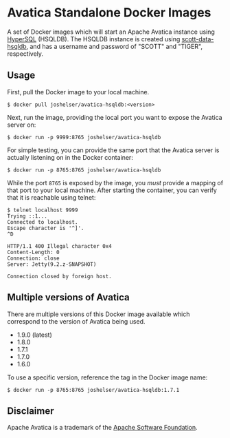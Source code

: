 # Avatica Standalone Docker Images

A set of Docker images which will start an Apache Avatica instance using
[HyperSQL](http://hsqldb.org/) (HSQLDB). The HSQLDB instance is created using
[scott-data-hsqldb](https://github.com/julianhyde/scott-data-hsqldb), and has
a username and password of "SCOTT" and "TIGER", respectively.

## Usage

First, pull the Docker image to your local machine.

```
$ docker pull joshelser/avatica-hsqldb:<version>
```

Next, run the image, providing the local port you want to expose the
Avatica server on:

```
$ docker run -p 9999:8765 joshelser/avatica-hsqldb
````

For simple testing, you can provide the same port that the Avatica
server is actually listening on in the Docker container:

```
$ docker run -p 8765:8765 joshelser/avatica-hsqldb
```

While the port `8765` is exposed by the image, you *must* provide a
mapping of that port to your local machine. After starting the container,
you can verify that it is reachable using telnet:

```
$ telnet localhost 9999
Trying ::1...
Connected to localhost.
Escape character is '^]'.
^D

HTTP/1.1 400 Illegal character 0x4
Content-Length: 0
Connection: close
Server: Jetty(9.2.z-SNAPSHOT)

Connection closed by foreign host.
```

## Multiple versions of Avatica

There are multiple versions of this Docker image available which correspond
to the version of Avatica being used.

* 1.9.0 (latest)
* 1.8.0
* 1.7.1
* 1.7.0
* 1.6.0

To use a specific version, reference the tag in the Docker image name:

```
$ docker run -p 8765:8765 joshelser/avatica-hsqldb:1.7.1
```

## Disclaimer

Apache Avatica is a trademark of the [Apache Software Foundation](https://www.apache.org/).
